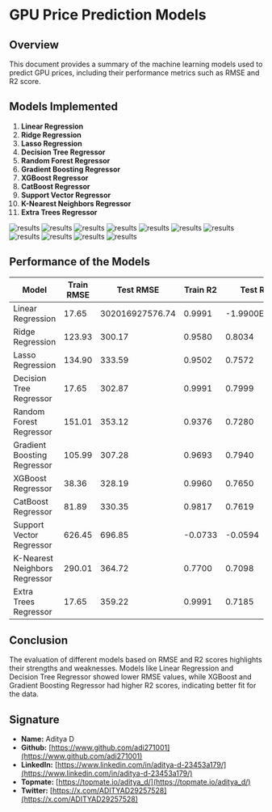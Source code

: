 # GPU Price Prediction Models

## Overview
This document provides a summary of the machine learning models used to predict GPU prices, including their performance metrics such as RMSE and R2 score.

## Models Implemented

1. **Linear Regression**
2. **Ridge Regression**
3. **Lasso Regression**
4. **Decision Tree Regressor**
5. **Random Forest Regressor**
6. **Gradient Boosting Regressor**
7. **XGBoost Regressor**
8. **CatBoost Regressor**
9. **Support Vector Regressor**
10. **K-Nearest Neighbors Regressor**
11. **Extra Trees Regressor**

![results](https://github.com/adi271001/ML-Crate/blob/Computer-Hardware/Computer%20Hardware%20Analysis/Images/__results___32_0.png?raw=true)
![results](https://github.com/adi271001/ML-Crate/blob/Computer-Hardware/Computer%20Hardware%20Analysis/Images/__results___32_1.png?raw=true)
![results](https://github.com/adi271001/ML-Crate/blob/Computer-Hardware/Computer%20Hardware%20Analysis/Images/__results___32_2.png?raw=true)
![results](https://github.com/adi271001/ML-Crate/blob/Computer-Hardware/Computer%20Hardware%20Analysis/Images/__results___32_3.png?raw=true)
![results](https://github.com/adi271001/ML-Crate/blob/Computer-Hardware/Computer%20Hardware%20Analysis/Images/__results___32_4.png?raw=true)
![results](https://github.com/adi271001/ML-Crate/blob/Computer-Hardware/Computer%20Hardware%20Analysis/Images/__results___32_5.png?raw=true)
![results](https://github.com/adi271001/ML-Crate/blob/Computer-Hardware/Computer%20Hardware%20Analysis/Images/__results___32_6.png?raw=true)
![results](https://github.com/adi271001/ML-Crate/blob/Computer-Hardware/Computer%20Hardware%20Analysis/Images/__results___32_7.png?raw=true)
![results](https://github.com/adi271001/ML-Crate/blob/Computer-Hardware/Computer%20Hardware%20Analysis/Images/__results___32_8.png?raw=true)
![results](https://github.com/adi271001/ML-Crate/blob/Computer-Hardware/Computer%20Hardware%20Analysis/Images/__results___32_9.png?raw=true)
![results](https://github.com/adi271001/ML-Crate/blob/Computer-Hardware/Computer%20Hardware%20Analysis/Images/__results___32_10.png?raw=true)


## Performance of the Models

| Model                       | Train RMSE         | Test RMSE          | Train R2           | Test R2            |
|-----------------------------|---------------------|---------------------|---------------------|---------------------|
| Linear Regression           | 17.65               | 302016927576.74     | 0.9991              | -1.9900E+017        |
| Ridge Regression            | 123.93              | 300.17              | 0.9580              | 0.8034              |
| Lasso Regression            | 134.90              | 333.59              | 0.9502              | 0.7572              |
| Decision Tree Regressor     | 17.65               | 302.87              | 0.9991              | 0.7999              |
| Random Forest Regressor     | 151.01              | 353.12              | 0.9376              | 0.7280              |
| Gradient Boosting Regressor | 105.99              | 307.28              | 0.9693              | 0.7940              |
| XGBoost Regressor           | 38.36               | 328.19              | 0.9960              | 0.7650              |
| CatBoost Regressor          | 81.89               | 330.35              | 0.9817              | 0.7619              |
| Support Vector Regressor    | 626.45              | 696.85              | -0.0733             | -0.0594             |
| K-Nearest Neighbors Regressor| 290.01              | 364.72              | 0.7700              | 0.7098              |
| Extra Trees Regressor       | 17.65               | 359.22              | 0.9991              | 0.7185              |

## Conclusion
The evaluation of different models based on RMSE and R2 scores highlights their strengths and weaknesses. Models like Linear Regression and Decision Tree Regressor showed lower RMSE values, while XGBoost and Gradient Boosting Regressor had higher R2 scores, indicating better fit for the data.

## Signature
- **Name:** Aditya D
- **Github:** [https://www.github.com/adi271001](https://www.github.com/adi271001)
- **LinkedIn:** [https://www.linkedin.com/in/aditya-d-23453a179/](https://www.linkedin.com/in/aditya-d-23453a179/)
- **Topmate:** [https://topmate.io/aditya_d/](https://topmate.io/aditya_d/)
- **Twitter:** [https://x.com/ADITYAD29257528](https://x.com/ADITYAD29257528)
